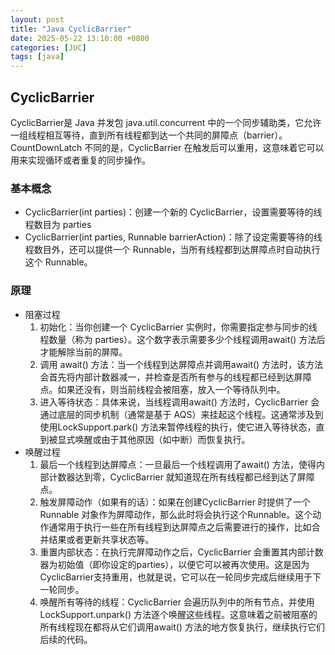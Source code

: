 ```yaml
---
layout: post
title: "Java CyclicBarrier"
date: 2025-05-22 13:10:00 +0800
categories: [JUC]
tags: [java]
---
```


## CyclicBarrier
CyclicBarrier是 Java 并发包 java.util.concurrent 中的一个同步辅助类，它允许一组线程相互等待，直到所有线程都到达一个共同的屏障点（barrier）。CountDownLatch 不同的是，CyclicBarrier 在触发后可以重用，这意味着它可以用来实现循环或者重复的同步操作。

### 基本概念
+ CyclicBarrier(int parties)：创建一个新的 CyclicBarrier，设置需要等待的线程数目为 parties
+ CyclicBarrier(int parties, Runnable barrierAction)：除了设定需要等待的线程数目外，还可以提供一个 Runnable，当所有线程都到达屏障点时自动执行这个 Runnable。

### 原理
+ 阻塞过程
    1. 初始化：当你创建一个 CyclicBarrier 实例时，你需要指定参与同步的线程数量（称为 parties）。这个数字表示需要多少个线程调用await() 方法后才能解除当前的屏障。
    2. 调用 await() 方法：当一个线程到达屏障点并调用await() 方法时，该方法会首先将内部计数器减一，并检查是否所有参与的线程都已经到达屏障点。如果还没有，则当前线程会被阻塞，放入一个等待队列中。
    3. 进入等待状态：具体来说，当线程调用await() 方法时，CyclicBarrier 会通过底层的同步机制（通常是基于 AQS）来挂起这个线程。这通常涉及到使用LockSupport.park() 方法来暂停线程的执行，使它进入等待状态，直到被显式唤醒或由于其他原因（如中断）而恢复执行。
+ 唤醒过程
    1. 最后一个线程到达屏障点：一旦最后一个线程调用了await() 方法，使得内部计数器达到零，CyclicBarrier 就知道现在所有线程都已经到达了屏障点。
    2. 触发屏障动作（如果有的话）：如果在创建CyclicBarrier 时提供了一个Runnable 对象作为屏障动作，那么此时将会执行这个Runnable。这个动作通常用于执行一些在所有线程到达屏障点之后需要进行的操作，比如合并结果或者更新共享状态等。
    3. 重置内部状态：在执行完屏障动作之后，CyclicBarrier 会重置其内部计数器为初始值（即你设定的parties），以便它可以被再次使用。这是因为CyclicBarrier支持重用，也就是说，它可以在一轮同步完成后继续用于下一轮同步。
    4. 唤醒所有等待的线程：CyclicBarrier 会遍历队列中的所有节点，并使用LockSupport.unpark() 方法逐个唤醒这些线程。这意味着之前被阻塞的所有线程现在都将从它们调用await() 方法的地方恢复执行，继续执行它们后续的代码。


